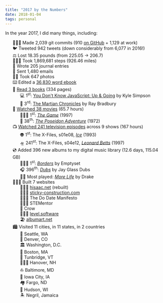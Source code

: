 ```yaml
---
title: "2017 by the Numbers"
date: 2018-01-04
tags: personal
---
```


<style>
	/* Remove the dots on the list items so that the emoji can be used instead */
	li {
		list-style-type: none;
	}
</style>

In the year 2017, I did many things, including:

- 👨🏻‍💻 Made 2,039 git commits (910 [on GitHub](https://github.com/hisaac) + 1,129 at work)
- 🐦 Tweeted 942 tweets (down considerably from 6,077 in 2016!)
- ⚖️ Lost 18.35 pounds (from 225.05 → 206.7)
- 🚶🏻‍♂️ Took 1,869,681 steps (926.46 miles)
- 📝 Wrote 205 journal entries
- 📧 Sent 1,480 emails
- 🤳🏻 Took 647 photos
- ⌨️ Edited a [36,830 word ebook](https://standardebooks.org/ebooks/christopher-morley/parnassus-on-wheels)
- 📖 [Read 3 books](https://www.goodreads.com/user/year_in_books/2017/32098770) (334 pages)
	- 💻 1<sup>st</sup>: [You Don't Know JavaScript: Up & Going](https://www.goodreads.com/book/show/25136217-you-don-t-know-js) by Kyle Simpson
	- 🚀 3<sup>rd</sup>: [The Martian Chronicles](https://www.goodreads.com/book/show/76778.The_Martian_Chronicles) by Ray Bradbury
- 🍿 [Watched 38 movies](https://letterboxd.com/hisaac/year/2017/) (65.7 hours)
	- 🕵🏻‍♂️ 1<sup>st</sup>: <cite>[The Game](https://letterboxd.com/film/the-game/)</cite> (1997)
	- 🚢 38<sup>th</sup>: <cite>[The Poseidon Adventure](https://letterboxd.com/film/the-poseidon-adventure/)</cite> (1972)
- 📺 [Watched 241 television episodes](https://trakt.tv/users/hisaac/year/2017) across 9 shows (167 hours)
	- 👽 1<sup>st</sup>: The X-Files, s01e08, <cite>[Ice](https://trakt.tv/shows/the-x-files/seasons/1/episodes/8)</cite> (1993)
	- 🛸 241<sup>st</sup>: The X-Files, s04e12, <cite>[Leonard Betts](https://trakt.tv/shows/the-x-files/seasons/4/episodes/12)</cite> (1997)
- 💿 Added 396 new albums to my digital music library (12.6 days, 115.04 GB)
	- 💆🏻‍♂️ 1<sup>st</sup>: <cite>[Borders](https://song.link/album/us/i/1168072029)</cite> by Emptyset
	- 🎧 396<sup>th</sup>: <cite>[Dubs](https://song.link/album/us/i/1314754302)</cite> by Jay Glass Dubs
	- 🕺🏻 Most played: <cite>[More Life](https://song.link/album/us/i/1216986780)</cite> by Drake
- 👨🏻‍💻 Built 7 websites
	- 🙋🏻‍♂️ [hisaac.net](http://hisaac.net) (rebuilt)
	- 👷🏻‍♂️ [sticky-construction.com](http://sticky-construction.com)
	- 🙇🏻‍♂️ The Do Date Manifesto
	- 👨🏻‍🔬 STEMentor
	- 🦆 Crow
	- 💁🏻‍♂️ [level.software](https://level.software)
	- 🏖 [albumart.net](https://albumart.net)
- 🏙 Visited 11 cities, in 11 states, in 2 countries
	- 🌊 Seattle, WA
	- 🌄 Denver, CO
	- 🏛 Washington, D.C.
	- 🏫 Boston, MA
	- 🍂 Tunbridge, VT
	- 👨🏻‍⚖️ Hanover, NH
	- ⛵️ Baltimore, MD
	- 🌽 Iowa City, IA
	- 🏘 Fargo, ND
	- 🌲 Hudson, WI
	- 🏝 Negril, Jamaica
